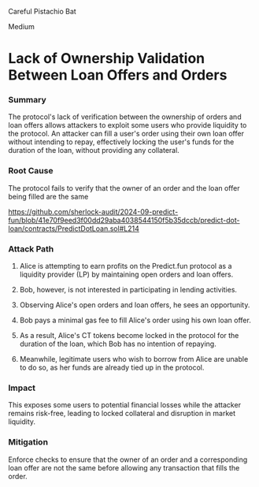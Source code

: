 Careful Pistachio Bat

Medium

# Lack of Ownership Validation Between Loan Offers and Orders

### Summary

The protocol's lack of verification between the ownership of orders and loan offers allows attackers to exploit some users who provide liquidity to the protocol. An attacker can fill a user's order using their own loan offer without intending to repay, effectively locking the user's funds for the duration of the loan, without providing any collateral.



### Root Cause

 The protocol fails to verify that the owner of an order and the loan offer being filled are the same

https://github.com/sherlock-audit/2024-09-predict-fun/blob/41e70f9eed3f00dd29aba4038544150f5b35dccb/predict-dot-loan/contracts/PredictDotLoan.sol#L214


### Attack Path

1. Alice is attempting to earn profits on the Predict.fun protocol as a liquidity provider (LP) by maintaining open orders and loan offers.

2. Bob, however, is not interested in participating in lending activities.

3. Observing Alice's open orders and loan offers, he sees an opportunity.

4. Bob pays a minimal gas fee to fill Alice's order using his own loan offer.

5. As a result, Alice's CT tokens become locked in the protocol for the duration of the loan, which Bob has no intention of repaying.

6. Meanwhile, legitimate users who wish to borrow from Alice are unable to do so, as her funds are already tied up in the protocol.

### Impact

This exposes some users to potential financial losses while the attacker remains risk-free, leading to locked collateral and disruption in market liquidity.


### Mitigation

Enforce checks to ensure that the owner of an order and a corresponding loan offer are not the same before allowing any transaction that fills the order.